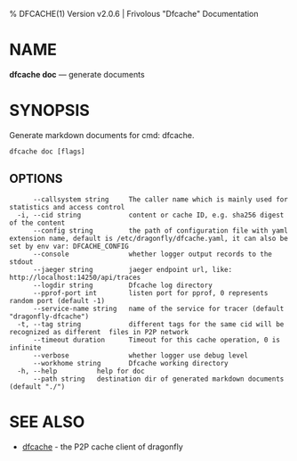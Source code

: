 % DFCACHE(1) Version v2.0.6 | Frivolous "Dfcache" Documentation

# NAME

**dfcache doc** — generate documents

# SYNOPSIS

Generate markdown documents for cmd: dfcache.

```shell
dfcache doc [flags]
```

## OPTIONS

```
      --callsystem string     The caller name which is mainly used for statistics and access control
  -i, --cid string            content or cache ID, e.g. sha256 digest of the content
      --config string         the path of configuration file with yaml extension name, default is /etc/dragonfly/dfcache.yaml, it can also be set by env var: DFCACHE_CONFIG
      --console               whether logger output records to the stdout
      --jaeger string         jaeger endpoint url, like: http://localhost:14250/api/traces
      --logdir string         Dfcache log directory
      --pprof-port int        listen port for pprof, 0 represents random port (default -1)
      --service-name string   name of the service for tracer (default "dragonfly-dfcache")
  -t, --tag string            different tags for the same cid will be recognized as different  files in P2P network
      --timeout duration      Timeout for this cache operation, 0 is infinite
      --verbose               whether logger use debug level
      --workhome string       Dfcache working directory
  -h, --help          help for doc
      --path string   destination dir of generated markdown documents (default "./")
```

# SEE ALSO

- [dfcache](dfcache.md) - the P2P cache client of dragonfly
